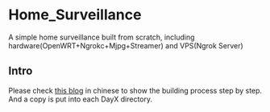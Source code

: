 # Home_Surveillance
A simple home surveillance built from scratch, including hardware(OpenWRT+Ngrokc+Mjpg+Streamer) and VPS(Ngrok Server)

## Intro
Please check [this blog](http://blog.csdn.net/u014795817/article/details/75332489) in chinese to show the building process step by step. And a copy is put into each DayX directory.
